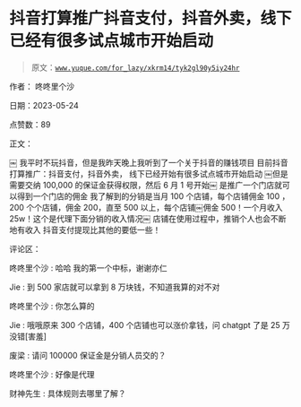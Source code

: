 # 抖音打算推广抖音支付，抖音外卖，线下已经有很多试点城市开始启动

> 原文：[`www.yuque.com/for_lazy/xkrm14/tyk2gl90y5iy24hr`](https://www.yuque.com/for_lazy/xkrm14/tyk2gl90y5iy24hr)

作者： 咚咚里个沙

日期：2023-05-24

点赞数：89

正文：

￼ 我平时不玩抖音，但是我昨天晚上我听到了一个关于抖音的赚钱项目 目前抖音打算推广：抖音支付，抖音外卖， 线下已经开始有很多试点城市开始启动 ￼但是需要交纳 100,000 的保证金获得权限，然后 6 月 1 号开始￼ 是推广一个门店就可以得到一个门店的佣金 我了解到的分销是当月 100 个店铺，每个店铺佣金 100 ，200 个个店铺，佣金 200，直至 500 以上，每个店铺￼佣金 500！一个月收入 25w！这个是代理下面分销的收入情况￼ 店铺在使用过程中，推销个人也会不断地有收入 抖音支付提现比其他的要低一些！

评论区：

咚咚里个沙 : 哈哈 我的第一个中标，谢谢亦仁

Jie : 到 500 家店就可以拿到 8 万块钱，不知道我算的对不对

咚咚里个沙 : 你怎么算的

Jie : 哦哦原来 300 个店铺，400 个店铺也可以涨价拿钱，问 chatgpt 了是 25 万没错[害羞]

废梁 : 请问 100000 保证金是分销人员交的？

咚咚里个沙 : 好像是代理

财神先生 : 具体规则去哪里了解？

